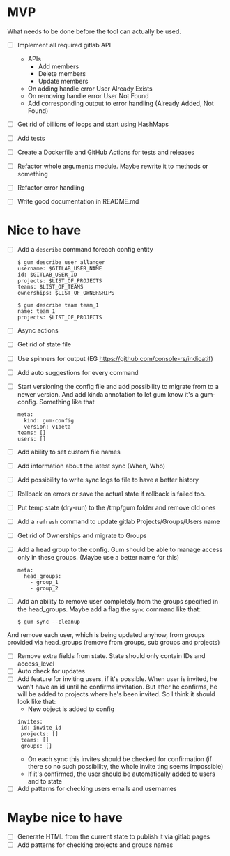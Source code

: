# MVP
What needs to be done before the tool can actually be used.
- [ ] Implement all required gitlab API
  - APIs
    - Add members
    - Delete members
    - Update members
  - On adding handle error User Already Exists
  - On removing handle error User Not Found 
  - Add corresponding output to error handling (Already Added, Not Found)

- [ ] Get rid of billions of loops and start using HashMaps
- [ ] Add tests
- [ ] Create a Dockerfile and GitHub Actions for tests and releases
- [ ] Refactor whole arguments module. Maybe rewrite it to methods or something
- [ ] Refactor error handling
- [ ] Write good documentation in README.md

# Nice to have
- [ ] Add a `describe` command foreach config entity 
  ```
  $ gum describe user allanger
  username: $GITLAB_USER_NAME
  id: $GITLAB_USER_ID
  projects: $LIST_OF_PROJECTS 
  teams: $LIST_OF_TEAMS
  ownerships: $LIST_OF_OWNERSHIPS
  
  $ gum describe team team_1
  name: team_1
  projects: $LIST_OF_PROJECTS 
  ```

- [ ] Async actions
- [ ] Get rid of state file
- [ ] Use spinners for output (EG https://github.com/console-rs/indicatif)
- [ ] Add auto suggestions for every command
- [ ] Start versioning the config file and add possibility to migrate from to a newer version. And add kinda annotation to let gum know it's a gum-config. Something like that
  ```
  meta: 
    kind: gum-config
    version: v1beta
  teams: []
  users: []
  ```
- [ ] Add ability to set custom file names
- [ ] Add information about the latest sync (When, Who)
- [ ] Add possibility to write sync logs to file to have a better history
- [ ] Rollback on errors or save the actual state if rollback is failed too.
- [ ] Put temp state (dry-run) to the /tmp/gum folder and remove old ones
- [ ] Add a `refresh` command to update gitlab Projects/Groups/Users name
- [ ] Get rid of Ownerships and migrate to Groups
- [ ] Add a head group to the config. Gum should be able to manage access only in these groups. (Maybe use a better name for this)
  ```
  meta: 
    head_groups: 
      - group_1
      - group_2
  ```
- [ ] Add an ability to remove user completely from the groups specified in the head_groups. Maybe add a flag the `sync` command like that:
  ```
  $ gum sync --cleanup
  ```
And remove each user, which is being updated anyhow, from groups provided via head_groups (remove from groups, sub groups and projects)

- [ ] Remove extra fields from state. State should only contain IDs and access_level
- [ ] Auto check for updates
- [ ] Add feature for inviting users, if it's possible. 
  When user is invited, he won't have an id until he confirms invitation. But after he confirms, he will be added to projects where he's been invited. So I think it should look like that:
  -  New object is added to config
  ```
  invites: 
   id: invite_id
   projects: [] 
   teams: []
   groups: []
  ```
  - On each sync this invites should be checked for confirmation (if there so no such possibility, the whole invite ting seems impossible)
  - If it's confirmed, the user should be automatically added to users and to state
- [ ] Add patterns for checking users emails and usernames
# Maybe nice to have
- [ ] Generate HTML from the current state to publish it via gitlab pages
- [ ] Add patterns for checking projects and groups names